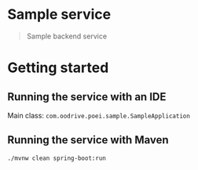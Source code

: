 # Sample service

> Sample backend service

# Getting started
## Running the service with an IDE

Main class: `com.oodrive.poei.sample.SampleApplication`

## Running the service with Maven

```bash
./mvnw clean spring-boot:run
```

